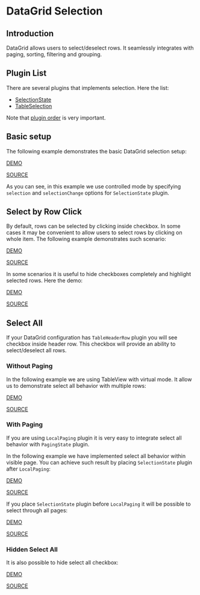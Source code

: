 # DataGrid Selection

## Introduction

DataGrid allows users to select/deselect rows. It seamlessly integrates with paging, sorting, filtering and grouping.

## Plugin List

There are several plugins that implements selection. Here the list:
- [SelectionState](../reference/selection-state.md)
- [TableSelection](../reference/table-selection.md)

Note that [plugin order](../README.md#plugin-order) is very important.

## Basic setup

The following example demonstrates the basic DataGrid selection setup:

[DEMO](http://devexpress.github.io/devextreme-reactive/react/datagrid/demos/#/selection/basic)

[SOURCE](https://github.com/DevExpress/devextreme-reactive/tree/master/packages/dx-react-demos/src/bootstrap3/selection/basic.jsx)

As you can see, in this example we use controlled mode by specifying `selection` and `selectionChange` options for `SelectionState` plugin.

## Select by Row Click

By default, rows can be selected by clicking inside checkbox. In some cases it may be convenient to allow users to select rows by clicking on whole item. The following example demonstrates such scenario:

[DEMO](http://devexpress.github.io/devextreme-reactive/react/datagrid/demos/#/selection/select-by-row-click)

[SOURCE](https://github.com/DevExpress/devextreme-reactive/tree/master/packages/dx-react-demos/src/bootstrap3/selection/select-by-row-click.jsx)

In some scenarios it is useful to hide checkboxes completely and highlight selected rows. Here the demo:

[DEMO](http://devexpress.github.io/devextreme-reactive/react/datagrid/demos/#/selection/hidden-checkboxes)

[SOURCE](https://github.com/DevExpress/devextreme-reactive/tree/master/packages/dx-react-demos/src/bootstrap3/selection/hidden-checkboxes.jsx)

## Select All

If your DataGrid configuration has `TableHeaderRow` plugin you will see checkbox inside header row. This checkbox will provide an ability to select/deselect all rows.

### Without Paging

In the following example we are using TableView with virtual mode. It allow us to demonstrate select all behavior with multiple rows:

[DEMO](http://devexpress.github.io/devextreme-reactive/react/datagrid/demos/#/selection/select-all-virtual)

[SOURCE](https://github.com/DevExpress/devextreme-reactive/tree/master/packages/dx-react-demos/src/bootstrap3/selection/select-all-virtual.jsx)

### With Paging

If you are using `LocalPaging` plugin it is very easy to integrate select all behavior with `PagingState` plugin.

In the following example we have implemented select all behavior within visible page. You can achieve such result by placing `SelectionState` plugin after `LocalPaging`:

[DEMO](http://devexpress.github.io/devextreme-reactive/react/datagrid/demos/#/selection/select-all-by-page)

[SOURCE](https://github.com/DevExpress/devextreme-reactive/tree/master/packages/dx-react-demos/src/bootstrap3/selection/select-all-by-page.jsx)

If you place `SelectionState` plugin before `LocalPaging` it will be possible to select through all pages:

[DEMO](http://devexpress.github.io/devextreme-reactive/react/datagrid/demos/#/selection/select-all-by-all-pages)

[SOURCE](https://github.com/DevExpress/devextreme-reactive/tree/master/packages/dx-react-demos/src/bootstrap3/selection/select-all-by-all-pages.jsx)

### Hidden Select All

It is also possible to hide select all checkbox:

[DEMO](http://devexpress.github.io/devextreme-reactive/react/datagrid/demos/#/selection/hidden-select-all)

[SOURCE](https://github.com/DevExpress/devextreme-reactive/tree/master/packages/dx-react-demos/src/bootstrap3/selection/hidden-select-all.jsx)

